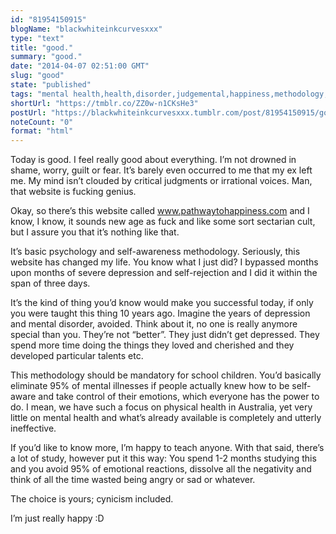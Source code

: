 ```yaml
---
id: "81954150915"
blogName: "blackwhiteinkcurvesxxx"
type: "text"
title: "good."
summary: "good."
date: "2014-04-07 02:51:00 GMT"
slug: "good"
state: "published"
tags: "mental health,health,disorder,judgemental,happiness,methodology,depression,rejection"
shortUrl: "https://tmblr.co/ZZ0w-n1CKsHe3"
postUrl: "https://blackwhiteinkcurvesxxx.tumblr.com/post/81954150915/good"
noteCount: "0"
format: "html"
---
```


Today is good. I feel really good about everything. I’m not drowned in shame, worry, guilt or fear. It’s barely even occurred to me that my ex left me. My mind isn’t clouded by critical judgments or irrational voices. Man, that website is fucking genius. 

Okay, so there’s this website called www.pathwaytohappiness.com and I know, I know, it sounds new age as fuck and like some sort sectarian cult, but I assure you that it’s nothing like that.

It’s basic psychology and self-awareness methodology. Seriously, this website has changed my life. You know what I just did? I bypassed months upon months of severe depression and self-rejection and I did it within the span of three days.

It’s the kind of thing you’d know would make you successful today, if only you were taught this thing 10 years ago. Imagine the years of depression and mental disorder, avoided. Think about it, no one is really anymore special than you. They’re not “better”. They just didn’t get depressed. They spend more time doing the things they loved and cherished and they developed particular talents etc.

This methodology should be mandatory for school children. You’d basically eliminate 95% of mental illnesses if people actually knew how to be self-aware and take control of their emotions, which everyone has the power to do. I mean, we have such a focus on physical health in Australia, yet very little on mental health and what’s already available is completely and utterly ineffective. 

If you’d like to know more, I’m happy to teach anyone. With that said, there’s a lot of study, however put it this way: You spend 1-2 months studying this and you avoid 95% of emotional reactions, dissolve all the negativity and think of all the time wasted being angry or sad or whatever. 

The choice is yours; cynicism included. 

I’m just really happy :D